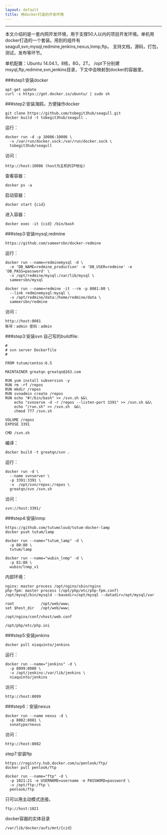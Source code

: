 ```yaml
---
layout: default
title: 用docker打造的开发环境
---
```


---

本文介绍的是一套内网开发环境，用于支撑50人以内的项目开发环境。单机用docker打造的一个套装。用到的组件有seagull,svn,mysql,redmine,jenkins,nexus,lnmp,ftp。 支持文档，源码，打包，测试，发布等环节。

单机配置：Ubuntu 14.04.1，8核，8G，2T。
/opt下分别建msyql,ftp,redmine,svn,jenkins目录，下文中会映射到docker的容器里。

###step1:安装docker
```
apt-get update
curl -s https://get.docker.io/ubuntu/ | sudo sh
```
###step2:安装海鸥，方便操作docker
```
git clone https://github.com/tobegit3hub/seagull.git
docker build -t tobegit3hub/seagull .
```
运行：
```
docker run -d -p 10086:10086 \
  -v /var/run/docker.sock:/var/run/docker.sock \
  tobegit3hub/seagull
```
访问：
```
http://host:10086 (host为主机的IP地址)
```

查看容器：
```
docker ps -a
```
启动容器：
```
docker start {cid}
```

进入容器：
```
docker exec -it {cid} /bin/bash
```

###step3:安装mysql,redmine
```
https://github.com/sameersbn/docker-redmine
```

运行：
```
docker run --name=redminemysql -d \
  -e 'DB_NAME=redmine_production' -e 'DB_USER=redmine' -e 'DB_PASS=password' \
  -v /opt/redmine/mysql:/var/lib/mysql \
  sameersbn/mysql
```
```
docker run --name=redmine -it --rm -p 8081:80 \
  --link redminemysql:mysql \
  -v /opt/redmine/data:/home/redmine/data \
  sameersbn/redmine
```

访问：
```
http://host:8081 
账号：admin 密码：admin
```

###step3:安装svn
自己写的buildfile:
```
#
# svn server Dockerfile
#
 
FROM tutum/centos:6.5

MAINTAINER greatqn greatqn@163.com

RUN yum install subversion -y
RUN rm -rf /repos
RUN mkdir /repos 
RUN svnadmin create /repos
RUN echo "#!/bin/bash" >> /svn.sh &&\
    echo "svnserve -d -r /repos --listen-port 3391" >> /svn.sh &&\
    echo "/run.sh" >> /svn.sh  &&\
    chmod 777 /svn.sh

VOLUME /repos
EXPOSE 3391

CMD /svn.sh
```
编译：
```
docker build -t greatqn/svn .
```

运行：
```
docker run -d \
  --name svnserver \
  -p 3391:3391 \
  -v  /opt/svn/repos:/repos \
  greatqn/svn /svn.sh
```

访问：
```
svn://host:3391/
```

###step4:安装lnmp
```
https://github.com/tutumcloud/tutum-docker-lamp
docker push tutum/lamp
```

```
docker run --name="tutum_lamp" -d \
  -p 80:80 \
  tutum/lamp
```

```
docker run --name="wubin_lnmp" -d \
  -p 81:80 \
  wubin/lnmp_v1
```
内部环境：
```
nginx: master process /opt/nginx/sbin/nginx
php-fpm: master process (/opt/php/etc/php-fpm.conf)  
/opt/mysql/bin/mysqld --basedir=/opt/mysql --datadir=/opt/mysql/var

root            /opt/web/www;
set $host_dir   /opt/web/www;

/opt/nginx/conf/vhost/web.conf

/opt/php/etc/php.ini
```

###step5:安装jenkins
```
docker pull niaquinto/jenkins
```
运行：
```
docker run --name="jenkins" -d \
  -p 8099:8080 \
  -v /opt/jenkins:/var/lib/jenkins \
  niaquinto/jenkins
```
访问：
```
http://host:8099
```

###step6：安装nexus
```
docker run --name nexus -d \
  -p 8082:8081 \
  sonatype/nexus
```

访问：
```
http://host:8082
```

step7:安装ftp
```
https://registry.hub.docker.com/u/penlook/ftp/
docker pull penlook/ftp
```

```
docker run --name="ftp" -d \
  -p 1021:21 -e USERNAME=username -e PASSWORD=password \
  -v /opt/ftp:/ftp \
  penlook/ftp 
```

只可以用主动模式连接。
```
ftp://host:1021
```

docker容器的实体目录
```
/var/lib/docker/aufs/mnt/{cid}
```


